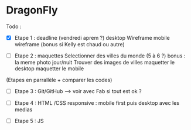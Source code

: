 # DragonFly

Todo : 

- [x] Etape 1 : deadline (vendredi aprem ?)
desktop Wireframe
mobile wireframe (bonus si Kelly est chaud ou autre)

- [ ] Etape 2 : maquettes
Selectionner des villes du monde (5 à 6 ?)
bonus : la meme photo jour/nuit 
Trouver des images de villes 
maquetter le desktop
maquetter le mobile

(Etapes en parrallèle + comparer les codes)

- [ ] Etape 3 : Git/GitHub --> voir avec Fab si tout est ok ? 

- [ ] Etape 4 : HTML /CSS 
responsive : mobile first puis desktop avec les medias

- [ ] Etape 5 : JS
